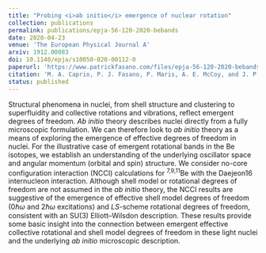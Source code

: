 ```yaml
---
title: "Probing <i>ab initio</i> emergence of nuclear rotation"
collection: publications
permalink: publications/epja-56-120-2020-bebands
date: 2020-04-23
venue: 'The European Physical Journal A'
arxiv: 1912.00083
doi: 10.1140/epja/s10050-020-00112-0
paperurl: 'https://www.patrickfasano.com/files/epja-56-120-2020-bebands_PREPRINT.pdf'
citation: 'M. A. Caprio, P. J. Fasano, P. Maris, A. E. McCoy, and J. P. Vary, Eur. Phys. J. A 56, 120 (2020).'
status: published
---
```

Structural phenomena in nuclei, from shell structure and clustering to superfluidity and collective rotations and vibrations, reflect emergent degrees of freedom. _Ab initio_ theory describes nuclei directly from a fully microscopic formulation. We can therefore look to _ab initio_ theory as a means of exploring the emergence of effective degrees of freedom in nuclei. For the illustrative case of emergent rotational bands in the Be isotopes, we establish an understanding of the underlying oscillator space and angular momentum (orbital and spin) structure. We consider no-core configuration interaction (NCCI) calculations for <sup>7,9,11</sup>Be with the Daejeon16 internucleon interaction. Although shell model or rotational degrees of freedom are not assumed in the _ab initio_ theory, the NCCI results are suggestive of the emergence of effective shell model degrees of freedom ($0\hbar\omega$ and $2\hbar\omega$ excitations) and $LS$-scheme rotational degrees of freedom, consistent with an $\mathrm{SU}(3)$ Elliott–Wilsdon description. These results provide some basic insight into the connection between emergent effective collective rotational and shell model degrees of freedom in these light nuclei and the underlying _ab initio_ microscopic description.
